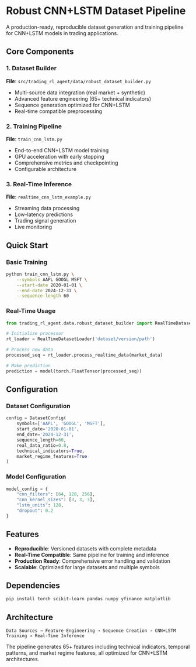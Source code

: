 # Robust CNN+LSTM Dataset Pipeline

A production-ready, reproducible dataset generation and training pipeline for CNN+LSTM models in trading applications.

## Core Components

### 1. Dataset Builder

**File**: `src/trading_rl_agent/data/robust_dataset_builder.py`

- Multi-source data integration (real market + synthetic)
- Advanced feature engineering (65+ technical indicators)
- Sequence generation optimized for CNN+LSTM
- Real-time compatible preprocessing

### 2. Training Pipeline

**File**: `train_cnn_lstm.py`

- End-to-end CNN+LSTM model training
- GPU acceleration with early stopping
- Comprehensive metrics and checkpointing
- Configurable architecture

### 3. Real-Time Inference

**File**: `realtime_cnn_lstm_example.py`

- Streaming data processing
- Low-latency predictions
- Trading signal generation
- Live monitoring

## Quick Start

### Basic Training

```bash
python train_cnn_lstm.py \
    --symbols AAPL GOOGL MSFT \
    --start-date 2020-01-01 \
    --end-date 2024-12-31 \
    --sequence-length 60
```

### Real-Time Usage

```python
from trading_rl_agent.data.robust_dataset_builder import RealTimeDatasetLoader

# Initialize processor
rt_loader = RealTimeDatasetLoader('dataset/version/path')

# Process new data
processed_seq = rt_loader.process_realtime_data(market_data)

# Make prediction
prediction = model(torch.FloatTensor(processed_seq))
```

## Configuration

### Dataset Configuration

```python
config = DatasetConfig(
    symbols=['AAPL', 'GOOGL', 'MSFT'],
    start_date='2020-01-01',
    end_date='2024-12-31',
    sequence_length=60,
    real_data_ratio=0.8,
    technical_indicators=True,
    market_regime_features=True
)
```

### Model Configuration

```python
model_config = {
    "cnn_filters": [64, 128, 256],
    "cnn_kernel_sizes": [3, 3, 3],
    "lstm_units": 128,
    "dropout": 0.2
}
```

## Features

- **Reproducible**: Versioned datasets with complete metadata
- **Real-Time Compatible**: Same pipeline for training and inference
- **Production Ready**: Comprehensive error handling and validation
- **Scalable**: Optimized for large datasets and multiple symbols

## Dependencies

```bash
pip install torch scikit-learn pandas numpy yfinance matplotlib
```

## Architecture

```
Data Sources → Feature Engineering → Sequence Creation → CNN+LSTM Training → Real-Time Inference
```

The pipeline generates 65+ features including technical indicators, temporal patterns, and market regime features, all optimized for CNN+LSTM architectures.
